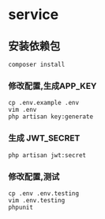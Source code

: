 # service

## 安装依赖包
```
composer install
```

### 修改配置,生成APP_KEY
```
cp .env.example .env
vim .env
php artisan key:generate

```

### 生成 JWT_SECRET
```
php artisan jwt:secret
```

### 修改配置,测试
```
cp .env .env.testing
vim .env.testing
phpunit
```
